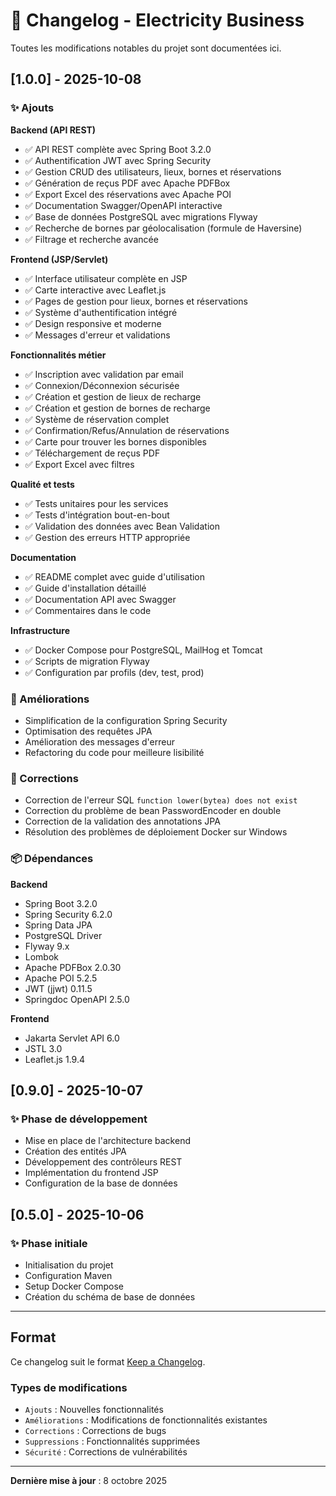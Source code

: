 # 📝 Changelog - Electricity Business

Toutes les modifications notables du projet sont documentées ici.

## [1.0.0] - 2025-10-08

### ✨ Ajouts

**Backend (API REST)**
- ✅ API REST complète avec Spring Boot 3.2.0
- ✅ Authentification JWT avec Spring Security
- ✅ Gestion CRUD des utilisateurs, lieux, bornes et réservations
- ✅ Génération de reçus PDF avec Apache PDFBox
- ✅ Export Excel des réservations avec Apache POI
- ✅ Documentation Swagger/OpenAPI interactive
- ✅ Base de données PostgreSQL avec migrations Flyway
- ✅ Recherche de bornes par géolocalisation (formule de Haversine)
- ✅ Filtrage et recherche avancée

**Frontend (JSP/Servlet)**
- ✅ Interface utilisateur complète en JSP
- ✅ Carte interactive avec Leaflet.js
- ✅ Pages de gestion pour lieux, bornes et réservations
- ✅ Système d'authentification intégré
- ✅ Design responsive et moderne
- ✅ Messages d'erreur et validations

**Fonctionnalités métier**
- ✅ Inscription avec validation par email
- ✅ Connexion/Déconnexion sécurisée
- ✅ Création et gestion de lieux de recharge
- ✅ Création et gestion de bornes de recharge
- ✅ Système de réservation complet
- ✅ Confirmation/Refus/Annulation de réservations
- ✅ Carte pour trouver les bornes disponibles
- ✅ Téléchargement de reçus PDF
- ✅ Export Excel avec filtres

**Qualité et tests**
- ✅ Tests unitaires pour les services
- ✅ Tests d'intégration bout-en-bout
- ✅ Validation des données avec Bean Validation
- ✅ Gestion des erreurs HTTP appropriée

**Documentation**
- ✅ README complet avec guide d'utilisation
- ✅ Guide d'installation détaillé
- ✅ Documentation API avec Swagger
- ✅ Commentaires dans le code

**Infrastructure**
- ✅ Docker Compose pour PostgreSQL, MailHog et Tomcat
- ✅ Scripts de migration Flyway
- ✅ Configuration par profils (dev, test, prod)

### 🔧 Améliorations

- Simplification de la configuration Spring Security
- Optimisation des requêtes JPA
- Amélioration des messages d'erreur
- Refactoring du code pour meilleure lisibilité

### 🐛 Corrections

- Correction de l'erreur SQL `function lower(bytea) does not exist`
- Correction du problème de bean PasswordEncoder en double
- Correction de la validation des annotations JPA
- Résolution des problèmes de déploiement Docker sur Windows

### 📦 Dépendances

**Backend**
- Spring Boot 3.2.0
- Spring Security 6.2.0
- Spring Data JPA
- PostgreSQL Driver
- Flyway 9.x
- Lombok
- Apache PDFBox 2.0.30
- Apache POI 5.2.5
- JWT (jjwt) 0.11.5
- Springdoc OpenAPI 2.5.0

**Frontend**
- Jakarta Servlet API 6.0
- JSTL 3.0
- Leaflet.js 1.9.4

## [0.9.0] - 2025-10-07

### ✨ Phase de développement

- Mise en place de l'architecture backend
- Création des entités JPA
- Développement des contrôleurs REST
- Implémentation du frontend JSP
- Configuration de la base de données

## [0.5.0] - 2025-10-06

### ✨ Phase initiale

- Initialisation du projet
- Configuration Maven
- Setup Docker Compose
- Création du schéma de base de données

---

## Format

Ce changelog suit le format [Keep a Changelog](https://keepachangelog.com/fr/1.0.0/).

### Types de modifications

- `Ajouts` : Nouvelles fonctionnalités
- `Améliorations` : Modifications de fonctionnalités existantes
- `Corrections` : Corrections de bugs
- `Suppressions` : Fonctionnalités supprimées
- `Sécurité` : Corrections de vulnérabilités

---

**Dernière mise à jour** : 8 octobre 2025






